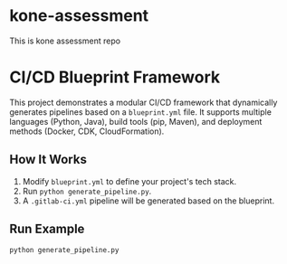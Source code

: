 # kone-assessment
This is kone assessment repo
# CI/CD Blueprint Framework

This project demonstrates a modular CI/CD framework that dynamically generates pipelines based on a `blueprint.yml` file. It supports multiple languages (Python, Java), build tools (pip, Maven), and deployment methods (Docker, CDK, CloudFormation).

## How It Works

1. Modify `blueprint.yml` to define your project's tech stack.
2. Run `python generate_pipeline.py`.
3. A `.gitlab-ci.yml` pipeline will be generated based on the blueprint.

## Run Example

```bash
python generate_pipeline.py
